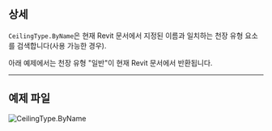 ## 상세
`CeilingType.ByName`은 현재 Revit 문서에서 지정된 이름과 일치하는 천장 유형 요소를 검색합니다(사용 가능한 경우).

아래 예제에서는 천장 유형 "일반"이 현재 Revit 문서에서 반환됩니다.

___
## 예제 파일

![CeilingType.ByName](./Revit.Elements.CeilingType.ByName_img.jpg)
